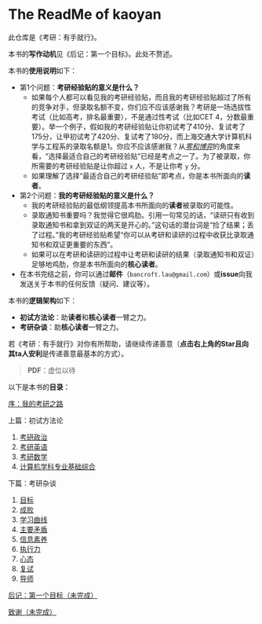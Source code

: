 # The ReadMe of kaoyan

此仓库是《考研：有手就行》。

本书的**写作动机**见《后记：第一个目标》。此处不赘述。

本书的**使用说明**如下：

- 第1个问题：**考研经验贴的意义是什么？**
  - 如果每个人都可以看见我的考研经验贴，而且我的考研经验贴超过了所有的竞争对手，但录取名额不变，你们应不应该感谢我？考研是一场选拔性考试（比如高考，排名最重要），不是通过性考试（比如CET 4，分数最重要）。举一个例子，假如我的考研经验贴让你初试考了410分、复试考了175分，让甲初试考了420分、复试考了180分，而上海交通大学计算机科学与工程系的录取名额是1。你应不应该感谢我？从[*零和博弈*](https://en.wikipedia.org/wiki/Zero-sum_game)的角度来看，“选择最适合自己的考研经验贴”已经是考点之一了。为了被录取，你所需要的考研经验贴是让你超过 `x` 人，不是让你考 `y` 分。
  - 如果理解了选择“最适合自己的考研经验贴”即考点，你是本书所面向的**读者**。
- 第2个问题：**我的考研经验贴的意义是什么？**
  - 我的考研经验贴的最低纲领提高本书所面向的**读者**被录取的可能性。
  - 录取通知书重要吗？我觉得它很鸡肋。引用一句常见的话，“读研只有收到录取通知书和拿到双证的两天是开心的。”这句话的潜台词是“捡了结果；丢了过程。”我的考研经验贴希望“你可以从考研和读研的过程中收获比录取通知书和双证更重要的东西”。
  - 如果可以在考研和读研的过程中让考研和读研的结果（录取通知书和双证）足够地鸡肋，你是本书所面向的**核心读者**。
- 在本书完结之前，你可以通过**邮件**（`bancroft.lau@gmail.com`）或**issue**向我发送关于本书的任何反馈（疑问、建议等）。

本书的**逻辑架构**如下：

- **初试方法论**：助**读者**和**核心读者**一臂之力。
- **考研杂谈**：助**核心读者**一臂之力。

若《考研：有手就行》对你有所帮助，请继续传递善意（**点击右上角的Star且向其ta人安利**是传递善意最基本的方式）。

> **PDF**：虚位以待

以下是本书的**目录**：

[序：我的考研之路](https://github.com/Anticorianderist/kaoyan/blob/main/1-src/1-preface-my-postgraduate-entrance-examination.md)

上篇：初试方法论

1. [考研政治](https://github.com/Anticorianderist/kaoyan/blob/main/1-src/1-methodologies/1-101.md)
2. [考研英语](https://github.com/Anticorianderist/kaoyan/blob/main/1-src/1-methodologies/2-201.md)
3. [考研数学](https://github.com/Anticorianderist/kaoyan/blob/main/1-src/1-methodologies/3-301.md)
4. [计算机学科专业基础综合](https://github.com/Anticorianderist/kaoyan/blob/main/1-src/1-methodologies/4-408.md)

下篇：考研杂谈

1. [目标](https://github.com/Anticorianderist/kaoyan/blob/main/1-src/2-essays/1-target.md)
2. [成败](https://github.com/Anticorianderist/kaoyan/blob/main/1-src/2-essays/2-success-and-failure.md)
3. [学习曲线](https://github.com/Anticorianderist/kaoyan/blob/main/1-src/2-essays/3-learning-curve.md)
4. [主要矛盾](https://github.com/Anticorianderist/kaoyan/blob/main/1-src/2-essays/4-principal-contradictions.md)
5. [信息素养](https://github.com/Anticorianderist/kaoyan/blob/main/1-src/2-essays/5-information-literacy.md)
6. [执行力](https://github.com/Anticorianderist/kaoyan/blob/main/1-src/2-essays/6-execution-skills.md)
7. [心态](https://github.com/Anticorianderist/kaoyan/blob/main/1-src/2-essays/7-mentality.md)
8. [复试](https://github.com/Anticorianderist/kaoyan/blob/main/1-src/2-essays/8-second-exam.md)
9. [导师](https://github.com/Anticorianderist/kaoyan/blob/main/1-src/2-essays/9-supervisors.md)

[后记：第一个目标（未完成）](https://github.com/Anticorianderist/kaoyan/blob/main/1-src/2-epilogue-first-target.md)

[致谢（未完成）](https://github.com/Anticorianderist/kaoyan/blob/main/1-src/3-acknowledgments.md)
